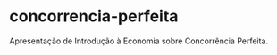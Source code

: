 concorrencia-perfeita
=====================

Apresentação de Introdução à Economia sobre Concorrência Perfeita.
